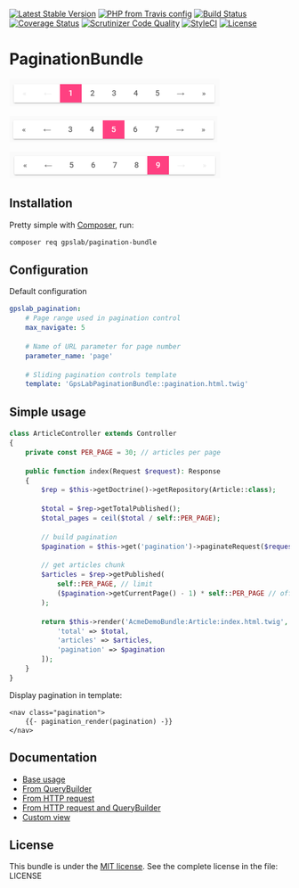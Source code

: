 [![Latest Stable Version](https://img.shields.io/packagist/v/gpslab/pagination-bundle.svg?maxAge=3600&label=stable)](https://packagist.org/packages/gpslab/pagination-bundle)
[![PHP from Travis config](https://img.shields.io/travis/php-v/gpslab/pagination-bundle.svg?maxAge=3600)](https://packagist.org/packages/gpslab/pagination-bundle)
[![Build Status](https://img.shields.io/travis/gpslab/pagination-bundle.svg?maxAge=3600)](https://travis-ci.org/gpslab/pagination-bundle)
[![Coverage Status](https://img.shields.io/coveralls/gpslab/pagination-bundle.svg?maxAge=3600)](https://coveralls.io/github/gpslab/pagination-bundle?branch=master)
[![Scrutinizer Code Quality](https://img.shields.io/scrutinizer/g/gpslab/pagination-bundle.svg?maxAge=3600)](https://scrutinizer-ci.com/g/gpslab/pagination-bundle/?branch=master)
[![StyleCI](https://styleci.io/repos/86694387/shield?branch=master)](https://styleci.io/repos/86694387)
[![License](https://img.shields.io/packagist/l/gpslab/pagination-bundle.svg?maxAge=3600)](https://github.com/gpslab/pagination-bundle)

# PaginationBundle

![Pagination page 1](docs/pagination_page_1.png)

![Pagination page 4](docs/pagination_page_5.png)

![Pagination page 9](docs/pagination_page_9.png)

## Installation

Pretty simple with [Composer](http://packagist.org), run:

```sh
composer req gpslab/pagination-bundle
```

## Configuration

Default configuration

```yaml
gpslab_pagination:
    # Page range used in pagination control
    max_navigate: 5

    # Name of URL parameter for page number
    parameter_name: 'page'

    # Sliding pagination controls template
    template: 'GpsLabPaginationBundle::pagination.html.twig'
```

## Simple usage

```php
class ArticleController extends Controller
{
    private const PER_PAGE = 30; // articles per page

    public function index(Request $request): Response
    {
        $rep = $this->getDoctrine()->getRepository(Article::class);

        $total = $rep->getTotalPublished();
        $total_pages = ceil($total / self::PER_PAGE);

        // build pagination
        $pagination = $this->get('pagination')->paginateRequest($request, $total_pages);

        // get articles chunk
        $articles = $rep->getPublished(
            self::PER_PAGE, // limit
            ($pagination->getCurrentPage() - 1) * self::PER_PAGE // offset
        );

        return $this->render('AcmeDemoBundle:Article:index.html.twig', [
            'total' => $total,
            'articles' => $articles,
            'pagination' => $pagination
        ]);
    }
}
```

Display pagination in template:

```twig
<nav class="pagination">
    {{- pagination_render(pagination) -}}
</nav>
```

## Documentation

 * [Base usage](docs/base_usage.md)
 * [From QueryBuilder](docs/from_qb.md)
 * [From HTTP request](docs/from_request.md)
 * [From HTTP request and QueryBuilder](docs/from_request_and_qb.md)
 * [Custom view](docs/custom_view.md)

## License

This bundle is under the [MIT license](http://opensource.org/licenses/MIT). See the complete license in the file: LICENSE
